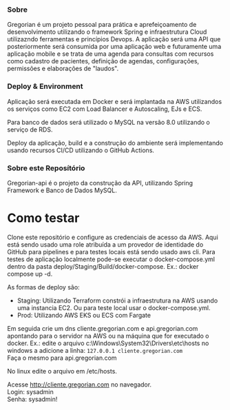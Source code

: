 <h3>Sobre</h3>
Gregorian é um projeto pessoal para prática e aprefeiçoamento de desenvolvimento utilizando o framework Spring e infraestrutura Cloud utilizazndo ferramentas e princípios Devops. A aplicação será uma API que posteriormente será consumida por uma aplicação web e futuramente uma aplicação mobile e se trata de uma agenda para consultas com recursos como cadastro de pacientes, definição de agendas, configurações, permissões e elaborações de "laudos".

<h3>Deploy & Environment</h3>
Aplicação será executada em Docker e será implantada na AWS utilizandos os serviços como EC2 com Load Balancer e Autoscaling, EJs e ECS.

Para banco de dados será utilizado o MySQL na versão 8.0 utilizando o serviço de RDS.

Deploy da aplicação, build e a construção do ambiente será implementando usando recursos CI/CD utilizando o GitHub Actions.

<h3>Sobre este Reposítório</h3>
Gregorian-api é o projeto da construção da API, utilizando Spring Framework e Banco de Dados MySQL.

# Como testar

Clone este repositório e configure as credenciais de acesso da AWS. Aqui está sendo usado uma role atribuída a um provedor de identidade do GitHub para pipelines e para testes locais está sendo usado aws cli.
Para testes de aplicação localmente pode-se executar o docker-compose.yml dentro da pasta deploy/Staging/Build/docker-compose. Ex.: docker compose up -d.

As formas de deploy são:
- Staging: Utilizando Terraform constrói a infraestrutura na AWS usando uma instancia EC2. Ou para teste local usar o docker-compose.yml.
- Prod: Utilizando AWS EKS ou ECS com Fargate

Em seguida crie um dns cliente.gregorian.com e api.gregorian.com apontando para o servidor na AWS ou na máquina que for executado o docker. Ex.: edite o arquivo c:\Windows\System32\Drivers\etc\hosts no windows a adicione a linha: `127.0.0.1 cliente.gregorian.com` <br>
Faça o mesmo para api.gregorian.com <br>

No linux edite o arquivo em /etc/hosts. <br>

Acesse http://cliente.gregorian.com no navegador. <br>
Login: sysadmin <br>
Senha: sysadmin! <br>
